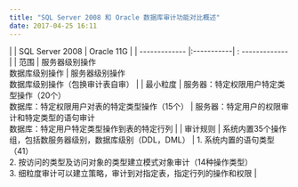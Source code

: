 ```yaml
---
title: "SQL Server 2008 和 Oracle 数据库审计功能对比概述"
date: 2017-04-25 16:11
---
```


|                  | SQL Server 2008  | Oracle 11G |
| ------------- |:-----------| : ------------- |
| 范围     | 服务器级别操作 <br> 数据库级别操作 | 服务器级别操作 <br> 数据库级别操作（包换审计表自审）  |
| 最小粒度     | 服务器：特定权限用户特定类型操作（20个） <br> 数据库：特定权限用户对表的特定类型操作（15个）      | 服务器：特定用户的权限审计和特定类型的语句审计 <br> 数据库：特定用户特定类型操作到表的特定行列  |
| 审计规则 | 系统内置35个操作组，包括数服务器级别，数据库级别（DDL，DML）      | 1. 系统内置的语句类型（41） <br> 2. 按访问的类型及访问对象的类型建立模式对象审计（14种操作类型）<br> 3. 细粒度审计可以建立策略，审计到对指定表，指定行列的操作和权限    |